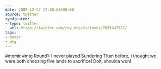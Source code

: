 ```yaml
---
date: 2009-12-27 17:38:54+00:00
source: twitter
syndicated:
- type: twitter
  url: https://twitter.com/roy_mtg/statuses/7095447577/
tags:
- momir
- mtg
---
```


#momir #mtg Round1: I never played Sundering Titan before, I thought we were both choosing five lands to sacrifice! Doh, shoulda won!